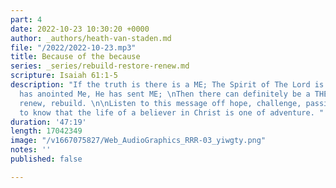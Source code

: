```yaml
---
part: 4
date: 2022-10-23 10:30:20 +0000
author: _authors/heath-van-staden.md
file: "/2022/2022-10-23.mp3"
title: Because of the because
series: _series/rebuild-restore-renew.md
scripture: Isaiah 61:1-5
description: "If the truth is there is a ME; The Spirit of The Lord is upon ME, He
  has anointed Me, He has sent ME; \nThen there can definitely be a THEY; who restore,
  renew, rebuild. \n\nListen to this message off hope, challenge, passion and invitation
  to know that the life of a believer in Christ is one of adventure. "
duration: '47:19'
length: 17042349
image: "/v1667075827/Web_AudioGraphics_RRR-03_yiwgty.png"
notes: ''
published: false

---
```


